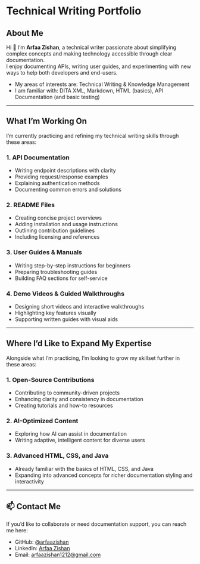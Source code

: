 # Technical Writing Portfolio

## About Me

Hi 👋 I’m **Arfaa Zishan**, a technical writer passionate about simplifying complex concepts and making technology accessible through clear documentation.  
I enjoy documenting APIs, writing user guides, and experimenting with new ways to help both developers and end-users.  

- My areas of interests are: Technical Writing & Knowledge Management  
- I am familiar with: DITA XML, Markdown, HTML (basics), API Documentation (and basic testing)

---

## What I’m Working On

I’m currently practicing and refining my technical writing skills through these areas:  

### 1. API Documentation
- Writing endpoint descriptions with clarity  
- Providing request/response examples  
- Explaining authentication methods  
- Documenting common errors and solutions  

### 2. README Files
- Creating concise project overviews  
- Adding installation and usage instructions  
- Outlining contribution guidelines  
- Including licensing and references  

### 3. User Guides & Manuals
- Writing step-by-step instructions for beginners  
- Preparing troubleshooting guides  
- Building FAQ sections for self-service  

### 4. Demo Videos & Guided Walkthroughs
- Designing short videos and interactive walkthroughs  
- Highlighting key features visually  
- Supporting written guides with visual aids  

---

## Where I’d Like to Expand My Expertise

Alongside what I’m practicing, I’m looking to grow my skillset further in these areas:  

### 1. Open-Source Contributions
- Contributing to community-driven projects  
- Enhancing clarity and consistency in documentation  
- Creating tutorials and how-to resources  

### 2. AI-Optimized Content
- Exploring how AI can assist in documentation  
- Writing adaptive, intelligent content for diverse users  

### 3. Advanced HTML, CSS, and Java
- Already familiar with the basics of HTML, CSS, and Java  
- Expanding into advanced concepts for richer documentation styling and interactivity  

---

## 📫 Contact Me

If you’d like to collaborate or need documentation support, you can reach me here:  

- GitHub: [@arfaazishan](https://github.com/arfaazishan)  
- LinkedIn: [Arfaa Zishan](https://www.linkedin.com/in/arfaa-zishan-087476163/)
- Email: arfaazishan1212@gmail.com  
